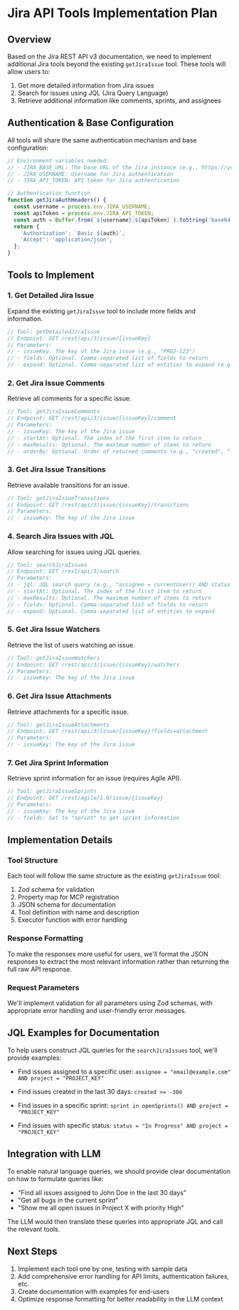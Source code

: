 # Jira API Tools Implementation Plan

## Overview

Based on the Jira REST API v3 documentation, we need to implement additional Jira tools beyond the existing `getJiraIssue` tool. These tools will allow users to:

1. Get more detailed information from Jira issues
2. Search for issues using JQL (Jira Query Language)
3. Retrieve additional information like comments, sprints, and assignees

## Authentication & Base Configuration

All tools will share the same authentication mechanism and base configuration:

```typescript
// Environment variables needed:
// - JIRA_BASE_URL: The base URL of the Jira instance (e.g., https://your-domain.atlassian.net)
// - JIRA_USERNAME: Username for Jira authentication
// - JIRA_API_TOKEN: API token for Jira authentication

// Authentication function
function getJiraAuthHeaders() {
  const username = process.env.JIRA_USERNAME;
  const apiToken = process.env.JIRA_API_TOKEN;
  const auth = Buffer.from(`${username}:${apiToken}`).toString('base64');
  return {
    'Authorization': `Basic ${auth}`,
    'Accept': 'application/json',
  };
}
```

## Tools to Implement

### 1. Get Detailed Jira Issue

Expand the existing `getJiraIssue` tool to include more fields and information.

```typescript
// Tool: getDetailedJiraIssue
// Endpoint: GET /rest/api/3/issue/{issueKey}
// Parameters:
// - issueKey: The key of the Jira issue (e.g., "PROJ-123")
// - fields: Optional. Comma-separated list of fields to return
// - expand: Optional. Comma-separated list of entities to expand (e.g., "renderedFields,changelog,transitions,names")
```

### 2. Get Jira Issue Comments

Retrieve all comments for a specific issue.

```typescript
// Tool: getJiraIssueComments
// Endpoint: GET /rest/api/3/issue/{issueKey}/comment
// Parameters:
// - issueKey: The key of the Jira issue
// - startAt: Optional. The index of the first item to return
// - maxResults: Optional. The maximum number of items to return
// - orderBy: Optional. Order of returned comments (e.g., "created", "-created")
```

### 3. Get Jira Issue Transitions

Retrieve available transitions for an issue.

```typescript
// Tool: getJiraIssueTransitions
// Endpoint: GET /rest/api/3/issue/{issueKey}/transitions
// Parameters:
// - issueKey: The key of the Jira issue
```

### 4. Search Jira Issues with JQL

Allow searching for issues using JQL queries.

```typescript
// Tool: searchJiraIssues
// Endpoint: GET /rest/api/3/search
// Parameters:
// - jql: JQL search query (e.g., "assignee = currentUser() AND status = 'In Progress'")
// - startAt: Optional. The index of the first item to return
// - maxResults: Optional. The maximum number of items to return
// - fields: Optional. Comma-separated list of fields to return
// - expand: Optional. Comma-separated list of entities to expand
```

### 5. Get Jira Issue Watchers

Retrieve the list of users watching an issue.

```typescript
// Tool: getJiraIssueWatchers
// Endpoint: GET /rest/api/3/issue/{issueKey}/watchers
// Parameters:
// - issueKey: The key of the Jira issue
```

### 6. Get Jira Issue Attachments

Retrieve attachments for a specific issue.

```typescript
// Tool: getJiraIssueAttachments
// Endpoint: GET /rest/api/3/issue/{issueKey}?fields=attachment
// Parameters:
// - issueKey: The key of the Jira issue
```

### 7. Get Jira Sprint Information

Retrieve sprint information for an issue (requires Agile API).

```typescript
// Tool: getJiraIssueSprints
// Endpoint: GET /rest/agile/1.0/issue/{issueKey}
// Parameters:
// - issueKey: The key of the Jira issue
// - fields: Set to "sprint" to get sprint information
```

## Implementation Details

### Tool Structure

Each tool will follow the same structure as the existing `getJiraIssue` tool:

1. Zod schema for validation
2. Property map for MCP registration
3. JSON schema for documentation
4. Tool definition with name and description
5. Executor function with error handling

### Response Formatting

To make the responses more useful for users, we'll format the JSON responses to extract the most relevant information rather than returning the full raw API response.

### Request Parameters

We'll implement validation for all parameters using Zod schemas, with appropriate error handling and user-friendly error messages.

## JQL Examples for Documentation

To help users construct JQL queries for the `searchJiraIssues` tool, we'll provide examples:

- Find issues assigned to a specific user:
  `assignee = "email@example.com" AND project = "PROJECT_KEY"`

- Find issues created in the last 30 days:
  `created >= -30d`

- Find issues in a specific sprint:
  `sprint in openSprints() AND project = "PROJECT_KEY"`

- Find issues with specific status:
  `status = "In Progress" AND project = "PROJECT_KEY"`

## Integration with LLM

To enable natural language queries, we should provide clear documentation on how to formulate queries like:

- "Find all issues assigned to John Doe in the last 30 days"
- "Get all bugs in the current sprint"
- "Show me all open issues in Project X with priority High"

The LLM would then translate these queries into appropriate JQL and call the relevant tools.

## Next Steps

1. Implement each tool one by one, testing with sample data
2. Add comprehensive error handling for API limits, authentication failures, etc.
3. Create documentation with examples for end-users
4. Optimize response formatting for better readability in the LLM context 